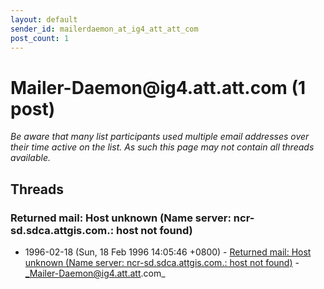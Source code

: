 ```yaml
---
layout: default
sender_id: mailerdaemon_at_ig4_att_att_com
post_count: 1
---
```


# Mailer-Daemon<span>@</span>ig4.att.att.com (1 post)

_Be aware that many list participants used multiple email addresses over their time active on the list. As such this page may not contain all threads available._

## Threads

### Returned mail: Host unknown (Name server: ncr-sd.sdca.attgis.com.: host not found)
+ 1996-02-18 (Sun, 18 Feb 1996 14:05:46 +0800) - [Returned mail: Host unknown (Name server: ncr-sd.sdca.attgis.com.: host not found)](/archive/1996/02/eb1f00bccd71a93776f7c2c66c8c310dba94fb1870017d79cf0b31a13797dea3) - _Mailer-Daemon@ig4.att.att.com_

